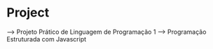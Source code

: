 # Project
--> Projeto Prático de Linguagem de Programação 1 
--> Programação Estruturada com Javascript
